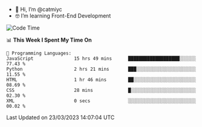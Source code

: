 - 👋 Hi, I’m @catmiyc
- 🤓 I’m learning Front-End Development

<!---
catmiyc/catmiyc is a ✨ special ✨ repository because its `README.md` (this file) appears on your GitHub profile.
You can click the Preview link to take a look at your changes.
--->


<!--START_SECTION:waka-->
![Code Time](http://img.shields.io/badge/Code%20Time-85%20hrs%2029%20mins-blue)

📊 **This Week I Spent My Time On** 

```text
💬 Programming Languages: 
JavaScript               15 hrs 49 mins      ███████████████████░░░░░░   77.43 % 
Python                   2 hrs 21 mins       ███░░░░░░░░░░░░░░░░░░░░░░   11.55 % 
HTML                     1 hr 46 mins        ██░░░░░░░░░░░░░░░░░░░░░░░   08.69 % 
CSS                      28 mins             █░░░░░░░░░░░░░░░░░░░░░░░░   02.30 % 
XML                      0 secs              ░░░░░░░░░░░░░░░░░░░░░░░░░   00.02 % 
```


 Last Updated on 23/03/2023 14:07:04 UTC
<!--END_SECTION:waka-->
